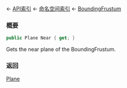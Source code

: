 ← [API索引](Api-Index) ← [命名空间索引](Namespace-Index) ← [BoundingFrustum](VRageMath.BoundingFrustum)

### 概要

```csharp
public Plane Near { get; }
```

Gets the near plane of the BoundingFrustum.

### 返回

[Plane](VRageMath.Plane)

